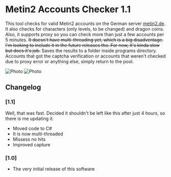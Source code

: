 # Metin2 Accounts Checker 1.1

This tool checks for valid Metin2 accounts on the German server [metin2.de](http://de.metin2.gameforge.com). It also checks for characters (only levels, to be changed) and dragon coins. Also, it supports proxy so you can check more than just a few accounts per 5 minutes. ~~It doesn't have multi-threading yet, which is a big disadventage. I'm looking to include it in the future releases tho. For now, it's kinda slow but does it's job.~~ Saves the results to a folder inside programs directory. Accounts that got the captcha verification or accounts that weren't checked due to proxy error or anything else, simply return to the pool.

![Photo](https://i.imgur.com/jkHvhoo.png)
![Photo](https://i.imgur.com/k5CSfai.png)

## Changelog

### [1.1]

Well, that was fast.  Decided it shouldn't be left like this after just  4 hours, so there is me updating it.

- Moved code to C#
- It is now multi-threaded
- Missess no hits
- Improved capture

### [1.0] 

- The very initial release of this software
